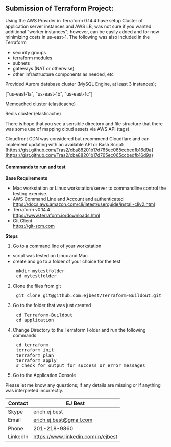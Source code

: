 ## Submission of Terraform Project:


Using the AWS Provider in Terraform 0.14.4 have setup Cluster of application server instances and AWS LB, was not sure if you wanted additional &quot;worker instances&quot;; however, can be easily added and for now minimizing costs in us-east-1. The following was also included in the Terraform

- security groups
- terraform modules
- subnets
- gateways (NAT or otherwise)
- other infrastructure components as needed, etc

Provided Aurora database cluster (MySQL Engine, at least 3 instances);

[&quot;us-east-1a&quot;, &quot;us-east-1b&quot;, &quot;us-east-1c&quot;]

Memcached cluster (elasticache)

Redis cluster (elasticache)

There is hope that you see a sensible directory and file structure that there was some use of mapping cloud assets via AWS API (tags)

Cloudfront CDN was considered but recommend Cloudflare and can implement updating with an available API or Bash Script:
[https://gist.github.com/Tras2/cba88201b17d765ec065ccbedfb16d9a](https://gist.github.com/Tras2/cba88201b17d765ec065ccbedfb16d9a)

#### Commnands to run and test

**Base Requirements**
 <br>
-  Mac workstation or Linux workstation/server to commandline control the testing exercise.
-  AWS Command Line and Account and authenticated<br>
    https://docs.aws.amazon.com/cli/latest/userguide/install-cliv2.html<br>
-  Terraform v0.14.4<br>
    https://www.terraform.io/downloads.html
-  Git Client<br>
    https://git-scm.com

**Steps** 
1. Go to a command line of your workstation
- script was tested on Linux and Mac
- create and go to a folder of your choice for the test
<pre>
    mkdir mytestfolder
    cd mytestfolder
</pre>
2. Clone the files from git
<pre>
    git clone git@github.com:ejbest/Terraform-Buildout.git
</pre>
3. Go to the folder that was just created
<pre>
    cd Terraform-Buildout
    cd application
</pre>
4. Change Directory to the Terraform Folder and run the following commands
<pre>
    cd terraform
    terraform init
    terraform plan
    terraform apply
    # check for output for success or error messages
</pre>
5. Go to the Application Console

Please let me know any questions; if any details are missing or if anything was interpreted incorrectly.

| Contact  | EJ Best
| ------------ | -------------------------------------
| Skype | erich.ej.best
| Email | erich.ej.best@gmail.com
| Phone | 201-218-9860
| LinkedIn | https://www.linkedin.com/in/ejbest
